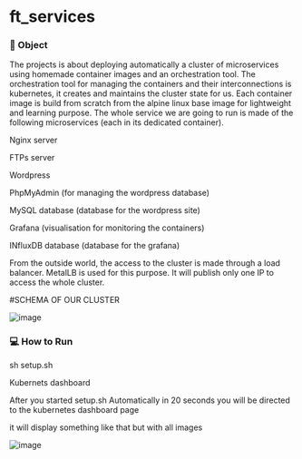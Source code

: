 # ft_services

### 🎯 Object

The projects is about deploying automatically a cluster of microservices using homemade container images and an orchestration tool. The orchestration tool for managing the containers and their interconnections is kubernetes, it creates and maintains the cluster state for us. Each container image is build from scratch from the alpine linux base image for lightweight and learning purpose. The whole service we are going to run is made of the following microservices (each in its dedicated container).

Nginx server

FTPs server

Wordpress

PhpMyAdmin (for managing the wordpress database)

MySQL database (database for the wordpress site)

Grafana (visualisation for monitoring the containers)

INfluxDB database (database for the grafana)

From the outside world, the access to the cluster is made through a load balancer. MetalLB is used for this purpose. It will publish only one IP to access the whole cluster.

#SCHEMA OF OUR CLUSTER

![image](https://user-images.githubusercontent.com/52714837/130298299-09688fa4-28a2-41d1-8e98-93230f97ef7e.png)

### 💻 How to Run

sh setup.sh

Kubernets dashboard

After you started setup.sh Automatically in 20 seconds you will be directed to the kubernetes dashboard page

it will display something like that but with all images

![image](https://user-images.githubusercontent.com/52714837/130298635-9740f3b6-8042-4067-ac39-4f7ae520d7d5.png)
